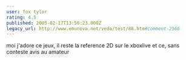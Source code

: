 ```yaml
---
user: fox tylor
rating: 4.5
published: 2005-02-17T13:50:23.000Z
legacy_url: http://www.emunova.net/veda/test/88.htm#comment-2566
---
```

moi j'adore ce jeux, il reste la reference 2D sur le xboxlive et ce, sans conteste avis au amateur